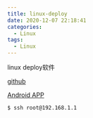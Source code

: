 ```yaml
---
title: linux-deploy
date: 2020-12-07 22:18:41
categories:
  - Linux
tags: 
  - Linux
---
```


linux deploy软件

<!-- more -->

[github](https://github.com/meefik/linuxdeploy)

[Android APP](https://github.com/meefik/linuxdeploy/releases/tag/2.3.0)


``` bash
$ ssh root@192.168.1.1
```